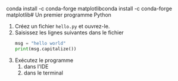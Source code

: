 conda install -c conda-forge matplotlibconda install -c conda-forge matplotlib# Un premier programme Python

1. Créez un fichier `hello.py` et ouvrez-le.
1. Saisissez les lignes suivantes dans le fichier
    ```python
    msg = "hello world"
    print(msg.capitalize())
    ```
1. Exécutez le programme
    1. dans l'IDE
    1. dans le terminal
